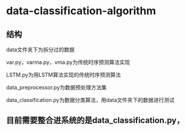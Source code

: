 # data-classification-algorithm
## 结构
data文件夹下为拆分过的数据

var.py，varma.py，vma.py为传统时序预测算法实现

LSTM.py为用LSTM算法实现的传统时序预测算法

data_preprocessor.py为数据预处理方法集

data_classification.py为数据分类算法，用data文件夹下的数据进行测试

## 目前需要整合进系统的是data_classification.py，
